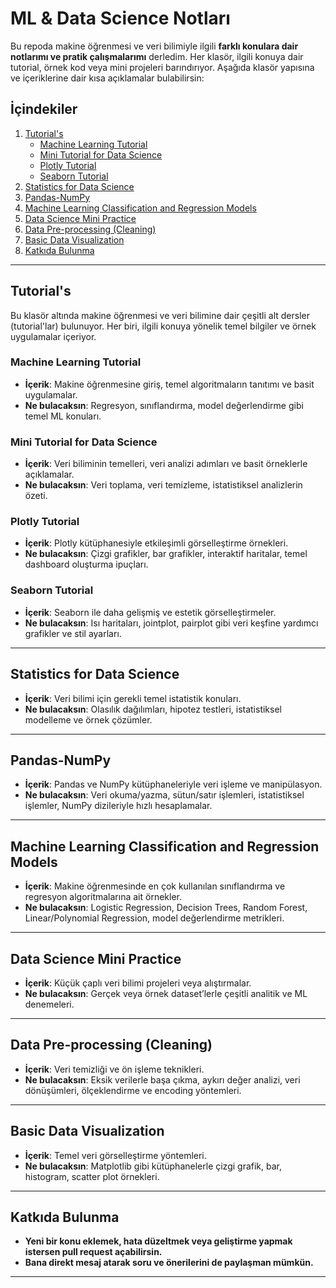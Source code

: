 # ML & Data Science Notları

Bu repoda makine öğrenmesi ve veri bilimiyle ilgili **farklı konulara dair notlarımı ve pratik çalışmalarımı** derledim. Her klasör, ilgili konuya dair tutorial, örnek kod veya mini projeleri barındırıyor. Aşağıda klasör yapısına ve içeriklerine dair kısa açıklamalar bulabilirsin:

## İçindekiler

1. [Tutorial's](#tutorial's)
   - [Machine Learning Tutorial](#machine-learning-tutorial)
   - [Mini Tutorial for Data Science](#mini-tutorial-for-data-science)
   - [Plotly Tutorial](#plotly-tutorial)
   - [Seaborn Tutorial](#seaborn-tutorial)
2. [Statistics for Data Science](#statistics-for-data-science)
3. [Pandas-NumPy](#pandas-numpy)
4. [Machine Learning Classification and Regression Models](#machine-learning-classification-and-regression-models)
5. [Data Science Mini Practice](#data-science-mini-practice)
6. [Data Pre-processing (Cleaning)](#data-pre-processing-cleaning)
7. [Basic Data Visualization](#basic-data-visualization)
8. [Katkıda Bulunma](#katkıda-bulunma)

---

## Tutorial's

Bu klasör altında makine öğrenmesi ve veri bilimine dair çeşitli alt dersler (tutorial'lar) bulunuyor. Her biri, ilgili konuya yönelik temel bilgiler ve örnek uygulamalar içeriyor.

### Machine Learning Tutorial
- **İçerik**: Makine öğrenmesine giriş, temel algoritmaların tanıtımı ve basit uygulamalar.  
- **Ne bulacaksın**: Regresyon, sınıflandırma, model değerlendirme gibi temel ML konuları.

### Mini Tutorial for Data Science
- **İçerik**: Veri biliminin temelleri, veri analizi adımları ve basit örneklerle açıklamalar.  
- **Ne bulacaksın**: Veri toplama, veri temizleme, istatistiksel analizlerin özeti.

### Plotly Tutorial
- **İçerik**: Plotly kütüphanesiyle etkileşimli görselleştirme örnekleri.  
- **Ne bulacaksın**: Çizgi grafikler, bar grafikler, interaktif haritalar, temel dashboard oluşturma ipuçları.

### Seaborn Tutorial
- **İçerik**: Seaborn ile daha gelişmiş ve estetik görselleştirmeler.  
- **Ne bulacaksın**: Isı haritaları, jointplot, pairplot gibi veri keşfine yardımcı grafikler ve stil ayarları.

---

## Statistics for Data Science
- **İçerik**: Veri bilimi için gerekli temel istatistik konuları.  
- **Ne bulacaksın**: Olasılık dağılımları, hipotez testleri, istatistiksel modelleme ve örnek çözümler.

---

## Pandas-NumPy
- **İçerik**: Pandas ve NumPy kütüphaneleriyle veri işleme ve manipülasyon.  
- **Ne bulacaksın**: Veri okuma/yazma, sütun/satır işlemleri, istatistiksel işlemler, NumPy dizileriyle hızlı hesaplamalar.

---

## Machine Learning Classification and Regression Models
- **İçerik**: Makine öğrenmesinde en çok kullanılan sınıflandırma ve regresyon algoritmalarına ait örnekler.  
- **Ne bulacaksın**: Logistic Regression, Decision Trees, Random Forest, Linear/Polynomial Regression, model değerlendirme metrikleri.

---

## Data Science Mini Practice
- **İçerik**: Küçük çaplı veri bilimi projeleri veya alıştırmalar.  
- **Ne bulacaksın**: Gerçek veya örnek dataset’lerle çeşitli analitik ve ML denemeleri.

---

## Data Pre-processing (Cleaning)
- **İçerik**: Veri temizliği ve ön işleme teknikleri.  
- **Ne bulacaksın**: Eksik verilerle başa çıkma, aykırı değer analizi, veri dönüşümleri, ölçeklendirme ve encoding yöntemleri.

---

## Basic Data Visualization
- **İçerik**: Temel veri görselleştirme yöntemleri.  
- **Ne bulacaksın**: Matplotlib gibi kütüphanelerle çizgi grafik, bar, histogram, scatter plot örnekleri.

---
## Katkıda Bulunma
- **Yeni bir konu eklemek, hata düzeltmek veya geliştirme yapmak istersen pull request açabilirsin.**
- **Bana direkt mesaj atarak soru ve önerilerini de paylaşman mümkün.**

------------------------------------------------------------------------------------------------------------------------------------------------------------------------------------------------------------------
